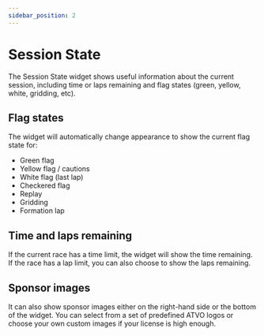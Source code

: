 ```yaml
---
sidebar_position: 2
---
```


# Session State

The Session State widget shows useful information about the current session, including time or laps remaining and flag states (green, yellow, white, gridding, etc).

## Flag states
The widget will automatically change appearance to show the current flag state for:
* Green flag
* Yellow flag / cautions
* White flag (last lap)
* Checkered flag
* Replay 
* Gridding
* Formation lap

## Time and laps remaining
If the current race has a time limit, the widget will show the time remaining.
If the race has a lap limit, you can also choose to show the laps remaining.

## Sponsor images
It can also show sponsor images either on the right-hand side or the bottom of the widget. You can select from a set of predefined ATVO logos or choose your own custom images if your license is high enough.

